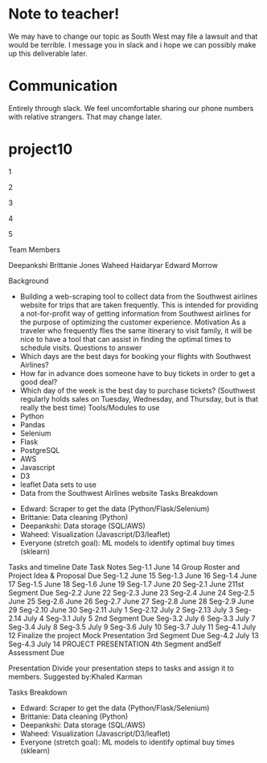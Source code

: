 # Note to teacher!
We may have to change our topic as South West may file a lawsuit and that would be terrible. 
I message you in slack and i hope we can possibly make up this deliverable later.







# Communication
Entirely through slack. We feel uncomfortable sharing our phone numbers with relative strangers. That may change later.

















# project10

1

2

3

4

5

Team Members

Deepankshi
Brittanie Jones
Waheed Haidaryar
Edward Morrow


Background
* Building a web-scraping tool to collect data from the Southwest airlines 
website for trips that are taken frequently.  This is intended for providing a 
not-for-profit way of getting information from Southwest airlines for the 
purpose of optimizing the customer experience.
Motivation 
As a traveler who frequently flies the same itinerary to visit family, it will be nice to have a tool 
that can assist in finding the optimal times to schedule visits.
Questions to answer
* Which days are the best days for booking your flights with Southwest Airlines?
* How far in advance does someone have to buy tickets in order to get a good deal?
* Which day of the week is the best day to purchase tickets? (Southwest regularly holds 
sales on Tuesday, Wednesday, and Thursday, but is that really the best time)
Tools/Modules to use
* Python
* Pandas
* Selenium
* Flask
* PostgreSQL
* AWS
* Javascript
* D3
* leaflet
Data sets to use
* Data from the Southwest Airlines website
Tasks Breakdown
- Edward: Scraper to get the data (Python/Flask/Selenium)
- Brittanie: Data cleaning (Python)
- Deepankshi: Data storage (SQL/AWS)
- Waheed: Visualization (Javascript/D3/leaflet)
- Everyone (stretch goal): ML models to identify optimal buy times (sklearn)

Tasks and timeline
Date Task Notes
Seg-1.1 June 14 Group Roster and Project Idea & Proposal Due
Seg-1.2 June 15
Seg-1.3 June 16
Seg-1.4 June 17
Seg-1.5 June 18
Seg-1.6 June 19
Seg-1.7 June 20
Seg-2.1 June 211st Segment Due
Seg-2.2 June 22
Seg-2.3 June 23
Seg-2.4 June 24
Seg-2.5 June 25
Seg-2.6 June 26
Seg-2.7 June 27
Seg-2.8 June 28
Seg-2.9 June 29
Seg-2.10 June 30
Seg-2.11 July 1
Seg-2.12 July 2
Seg-2.13 July 3
Seg-2.14 July 4
Seg-3.1 July 5 2nd Segment Due
Seg-3.2 July 6
Seg-3.3 July 7
Seg-3.4 July 8
Seg-3.5 July 9
Seg-3.6 July 10
Seg-3.7 July 11
Seg-4.1 July 12 Finalize the project
Mock Presentation
3rd Segment Due
Seg-4.2 July 13
Seg-4.3 July 14 PROJECT PRESENTATION 4th Segment andSelf Assessment Due

Presentation
Divide your presentation steps to tasks and assign it to members.
Suggested by:Khaled Karman

Tasks Breakdown
- Edward: Scraper to get the data (Python/Flask/Selenium)
- Brittanie: Data cleaning (Python)
- Deepankshi: Data storage (SQL/AWS)
- Waheed: Visualization (Javascript/D3/leaflet)
- Everyone (stretch goal): ML models to identify optimal buy times (sklearn)